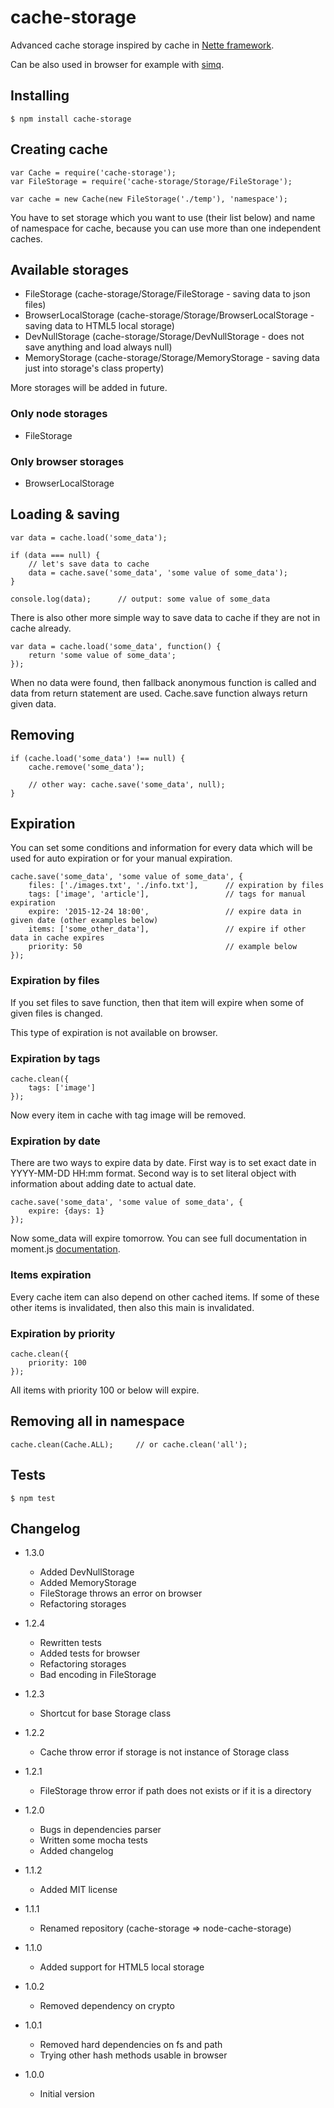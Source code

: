 # cache-storage

Advanced cache storage inspired by cache in [Nette framework](http://doc.nette.org/en/caching).

Can be also used in browser for example with [simq](https://npmjs.org/package/simq).

## Installing

```
$ npm install cache-storage
```

## Creating cache

```
var Cache = require('cache-storage');
var FileStorage = require('cache-storage/Storage/FileStorage');

var cache = new Cache(new FileStorage('./temp'), 'namespace');
```

You have to set storage which you want to use (their list below) and name of namespace for cache, because you can use
more than one independent caches.

## Available storages

* FileStorage (cache-storage/Storage/FileStorage - saving data to json files)
* BrowserLocalStorage (cache-storage/Storage/BrowserLocalStorage - saving data to HTML5 local storage)
* DevNullStorage (cache-storage/Storage/DevNullStorage - does not save anything and load always null)
* MemoryStorage (cache-storage/Storage/MemoryStorage - saving data just into storage's class property)

More storages will be added in future.

### Only node storages

* FileStorage

### Only browser storages

* BrowserLocalStorage

## Loading & saving

```
var data = cache.load('some_data');

if (data === null) {
	// let's save data to cache
	data = cache.save('some_data', 'some value of some_data');
}

console.log(data);		// output: some value of some_data
```

There is also other more simple way to save data to cache if they are not in cache already.

```
var data = cache.load('some_data', function() {
	return 'some value of some_data';
});
```

When no data were found, then fallback anonymous function is called and data from return statement are used.
Cache.save function always return given data.

## Removing

```
if (cache.load('some_data') !== null) {
	cache.remove('some_data');

	// other way: cache.save('some_data', null);
}
```

## Expiration

You can set some conditions and information for every data which will be used for auto expiration or for your manual
expiration.

```
cache.save('some_data', 'some value of some_data', {
	files: ['./images.txt', './info.txt'],		// expiration by files
	tags: ['image', 'article'],					// tags for manual expiration
	expire: '2015-12-24 18:00',					// expire data in given date (other examples below)
	items: ['some_other_data'],					// expire if other data in cache expires
	priority: 50								// example below
});
```

### Expiration by files

If you set files to save function, then that item will expire when some of given files is changed.

This type of expiration is not available on browser.

### Expiration by tags

```
cache.clean({
	tags: ['image']
});
```

Now every item in cache with tag image will be removed.

### Expiration by date

There are two ways to expire data by date. First way is to set exact date in YYYY-MM-DD HH:mm format. Second way is to
set literal object with information about adding date to actual date.

```
cache.save('some_data', 'some value of some_data', {
	expire: {days: 1}
});
```

Now some_data will expire tomorrow. You can see full documentation in moment.js [documentation](http://momentjs.com/docs/#/manipulating/add/).

### Items expiration

Every cache item can also depend on other cached items. If some of these other items is invalidated, then also this main
is invalidated.

### Expiration by priority

```
cache.clean({
	priority: 100
});
```

All items with priority 100 or below will expire.

## Removing all in namespace

```
cache.clean(Cache.ALL);		// or cache.clean('all');
```

## Tests

```
$ npm test
```

## Changelog

* 1.3.0
	+ Added DevNullStorage
	+ Added MemoryStorage
	+ FileStorage throws an error on browser
	+ Refactoring storages

* 1.2.4
	+ Rewritten tests
	+ Added tests for browser
	+ Refactoring storages
	+ Bad encoding in FileStorage

* 1.2.3
	+ Shortcut for base Storage class

* 1.2.2
	+ Cache throw error if storage is not instance of Storage class

* 1.2.1
	+ FileStorage throw error if path does not exists or if it is a directory

+ 1.2.0
	+ Bugs in dependencies parser
	+ Written some mocha tests
	+ Added changelog

+ 1.1.2
	+ Added MIT license

* 1.1.1
	+ Renamed repository (cache-storage => node-cache-storage)

* 1.1.0
	+ Added support for HTML5 local storage

* 1.0.2
	+ Removed dependency on crypto

* 1.0.1
	+ Removed hard dependencies on fs and path
	+ Trying other hash methods usable in browser


* 1.0.0
	+ Initial version